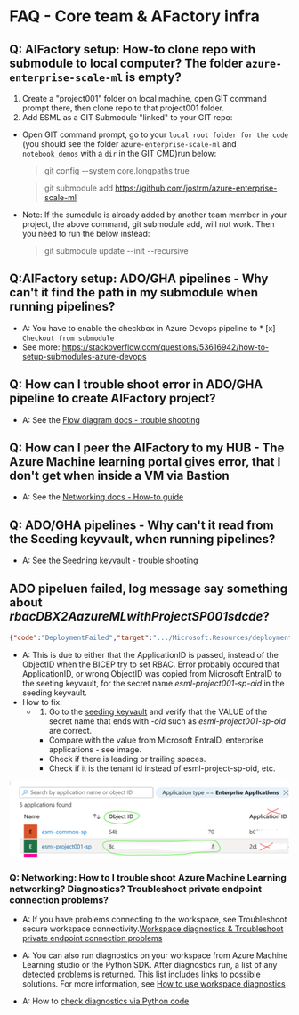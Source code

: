 # FAQ - Core team & AFactory infra

## Q: AIFactory setup: How-to clone repo with submodule to local computer? The folder  `azure-enterprise-scale-ml` is empty?

1) Create a "project001" folder on local machine, open GIT command prompt there, then clone repo to that project001 folder.
2) Add ESML as a GIT Submodule "linked" to your GIT repo:

- Open GIT command prompt, go to your `local root folder for the code` (you should see the folder `azure-enterprise-scale-ml` and `notebook_demos` with a `dir` in the GIT CMD)run below: 

    > git config --system core.longpaths true

    > git submodule add https://github.com/jostrm/azure-enterprise-scale-ml

- Note: If the sumodule is already added by another team member in your project, the above command, git submodule add, will not work. Then you need to run the below instead: 

    > git submodule update --init --recursive

## Q:AIFactory setup: ADO/GHA pipelines - Why can't it find the path in my submodule when running pipelines?
- A: You have to enable the checkbox in Azure Devops pipeline to * [x] `Checkout from submodule`
- See more: https://stackoverflow.com/questions/53616942/how-to-setup-submodules-azure-devops

## Q: How can I trouble shoot error in ADO/GHA pipeline to create AIFactory project?

- A: See the [Flow diagram docs - trouble shooting](../10-19/13-flow-diagram-1.md)
   
## Q: How can I peer the AIFactory to my HUB - The Azure Machine learning portal gives error, that I don't get when inside a VM via Bastion

- A: See the [Networking docs - How-to guide](../10-19/14-networking-privateDNS.md)      

## Q: ADO/GHA pipelines - Why can't it read from the Seeding keyvault, when running pipelines?

- A: See the [Seedning keyvault - trouble shooting](../10-19/12-seeding-keyvault.md)

## ADO pipeluen failed, log message say something about *rbacDBX2AazureMLwithProjectSP001sdcde*? 

```json
{"code":"DeploymentFailed","target":".../Microsoft.Resources/deployments/rbacDBX2AazureMLwithProjectSP001sdcdev","details":[{"code":"PrincipalTypeNotSupported","message":"Principals of type Application cannot validly be used in role assignments."}]}
```
- A: This is due to either that the ApplicationID is passed, instead of the ObjectID when the BICEP try to set RBAC. Error probably occured that ApplicationID, or wrong ObjectID was copied from Microsoft EntraID to the seeting keyvault, for the secret name *esml-project001-sp-oid* in the seeding keyvault.
- How to fix: 
    - 1) Go to the [seeding keyvault](../10-19/12-seeding-keyvault.md) and verify that the VALUE of the secret name that ends with *-oid* such as *esml-project001-sp-oid* are correct.
        - Compare with the value from Microsoft EntraID, enterprise applications - see image.
        - Check if there is leading or trailing spaces. 
        - Check if it is the tenant id instead of esml-project-sp-oid, etc.

![](./images/41-ado-bicep-rbac-error-sp-oid.png)

### Q: Networking: How to I trouble shoot Azure Machine Learning networking? Diagnostics? Troubleshoot private endpoint connection problems? 

- A: If you have problems connecting to the workspace, see Troubleshoot secure workspace connectivity.[Workspace diagnostics & Troubleshoot private endpoint connection problems](https://learn.microsoft.com/en-us/azure/machine-learning/how-to-troubleshoot-secure-connection-workspace?view=azureml-api-2)

- A: You can also run diagnostics on your workspace from Azure Machine Learning studio or the Python SDK. After diagnostics run, a list of any detected problems is returned. This list includes links to possible solutions. For more information, see [How to use workspace diagnostics](https://learn.microsoft.com/en-us/azure/machine-learning/how-to-workspace-diagnostic-api?view=azureml-api-2)

- A: How to [check diagnostics via Python code]()







